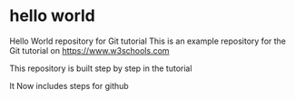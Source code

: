 # hello world
Hello World repository for Git tutorial This is an example repository for the Git tutorial on https://www.w3schools.com

This repository is built step by step in the tutorial

It Now includes steps for github
